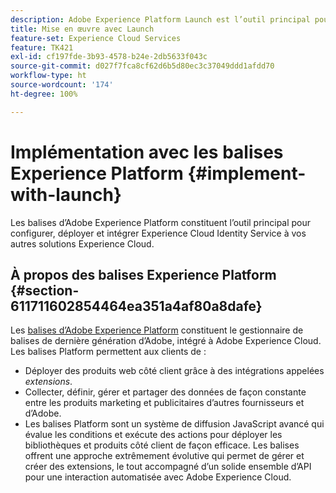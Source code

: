 ```yaml
---
description: Adobe Experience Platform Launch est l’outil principal pour configurer, déployer et intégrer le service Experience Cloud Identity à vos autres solutions Experience Cloud.
title: Mise en œuvre avec Launch
feature-set: Experience Cloud Services
feature: TK421
exl-id: cf197fde-3b93-4578-b24e-2db5633f043c
source-git-commit: d027f7fca8cf62d6b5d80ec3c37049ddd1afdd70
workflow-type: ht
source-wordcount: '174'
ht-degree: 100%

---
```


# Implémentation avec les balises Experience Platform {#implement-with-launch}

Les balises d’Adobe Experience Platform constituent l’outil principal pour configurer, déployer et intégrer Experience Cloud Identity Service à vos autres solutions Experience Cloud.

## À propos des balises Experience Platform {#section-611711602854464ea351a4af80a8dafe}

Les [balises d’Adobe Experience Platform](https://experienceleague.adobe.com/docs/experience-platform/tags/home.html?lang=fr) constituent le gestionnaire de balises de dernière génération d’Adobe, intégré à Adobe Experience Cloud. Les balises Platform permettent aux clients de :

* Déployer des produits web côté client grâce à des intégrations appelées _extensions_.
* Collecter, définir, gérer et partager des données de façon constante entre les produits marketing et publicitaires d’autres fournisseurs et d’Adobe.
* Les balises Platform sont un système de diffusion JavaScript avancé qui évalue les conditions et exécute des actions pour déployer les bibliothèques et produits côté client de façon efficace. Les balises offrent une approche extrêmement évolutive qui permet de gérer et créer des extensions, le tout accompagné d’un solide ensemble d’API pour une interaction automatisée avec Adobe Experience Cloud.
